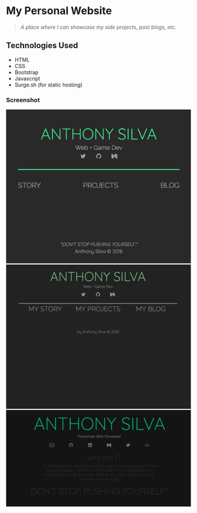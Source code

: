 # My Personal Website

>*A place where I can showcase my side projects, post blogs, etc.*

## Technologies Used
- HTML
- CSS
- Bootstrap
- Javascript
- Surge.sh (for static hosting)

### Screenshot
[![project image](img/scNewSiteV4.png "screenshot")](http://anthonyjsilva.com)
![project image](img/scNewSiteV3.png "screenshot")
![project image](img/scNewSiteV2.png "screenshot")
